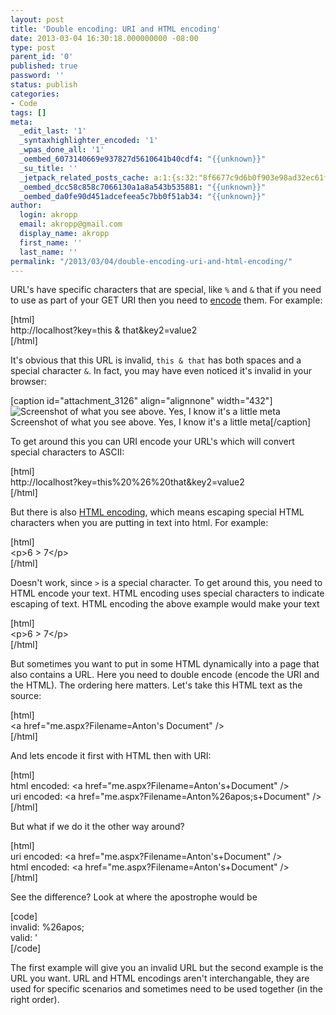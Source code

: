 ```yaml
---
layout: post
title: 'Double encoding: URI and HTML encoding'
date: 2013-03-04 16:30:18.000000000 -08:00
type: post
parent_id: '0'
published: true
password: ''
status: publish
categories:
- Code
tags: []
meta:
  _edit_last: '1'
  _syntaxhighlighter_encoded: '1'
  _wpas_done_all: '1'
  _oembed_6073140669e937827d5610641b40cdf4: "{{unknown}}"
  _su_title: ''
  _jetpack_related_posts_cache: a:1:{s:32:"8f6677c9d6b0f903e98ad32ec61f8deb";a:2:{s:7:"expires";i:1561033504;s:7:"payload";a:3:{i:0;a:1:{s:2:"id";i:4262;}i:1;a:1:{s:2:"id";i:3942;}i:2;a:1:{s:2:"id";i:4725;}}}}
  _oembed_dcc58c858c7066130a1a8a543b535881: "{{unknown}}"
  _oembed_da0fe90d451adcefeea5c7bb0f51ab34: "{{unknown}}"
author:
  login: akropp
  email: akropp@gmail.com
  display_name: akropp
  first_name: ''
  last_name: ''
permalink: "/2013/03/04/double-encoding-uri-and-html-encoding/"
---
```

URL's have specific characters that are special, like `%` and `&` that if you need to use as part of your GET URI then you need to [encode](http://www.w3schools.com/tags/ref_urlencode.asp) them. For example:

[html]  
http://localhost?key=this & that&key2=value2  
[/html]

It's obvious that this URL is invalid, `this & that` has both spaces and a special character `&`. In fact, you may have even noticed it's invalid in your browser:

[caption id="attachment\_3126" align="alignnone" width="432"] ![Screenshot of what you see above. Yes, I know it's a little meta](http://onoffswitch.net/wp-content/uploads/2013/03/invalidurl2.png) Screenshot of what you see above. Yes, I know it's a little meta[/caption]

To get around this you can URI encode your URL's which will convert special characters to ASCII:

[html]  
http://localhost?key=this%20%26%20that&key2=value2  
[/html]

But there is also [HTML encoding](http://en.wikipedia.org/wiki/Character_encodings_in_HTML), which means escaping special HTML characters when you are putting in text into html. For example:

[html]  
\<p\>6 \> 7\</p\>  
[/html]

Doesn't work, since `>` is a special character. To get around this, you need to HTML encode your text. HTML encoding uses special characters to indicate escaping of text. HTML encoding the above example would make your text

[html]  
\<p\>6 &gt; 7\</p\>  
[/html]

But sometimes you want to put in some HTML dynamically into a page that also contains a URL. Here you need to double encode (encode the URI and the HTML). The ordering here matters. Let's take this HTML text as the source:

[html]  
\<a href="me.aspx?Filename=Anton's Document" /\>  
[/html]

And lets encode it first with HTML then with URI:

[html]  
html encoded: \<a href="me.aspx?Filename=Anton&apos;s+Document" /\>  
uri encoded: \<a href="me.aspx?Filename=Anton%26apos;s+Document" /\>  
[/html]

But what if we do it the other way around?

[html]  
uri encoded: \<a href="me.aspx?Filename=Anton's+Document" /\>  
html encoded: \<a href="me.aspx?Filename=Anton&apos;s+Document" /\>  
[/html]

See the difference? Look at where the apostrophe would be

[code]  
invalid: %26apos;  
valid: &apos;  
[/code]

The first example will give you an invalid URL but the second example is the URL you want. URL and HTML encodings aren't interchangable, they are used for specific scenarios and sometimes need to be used together (in the right order).

